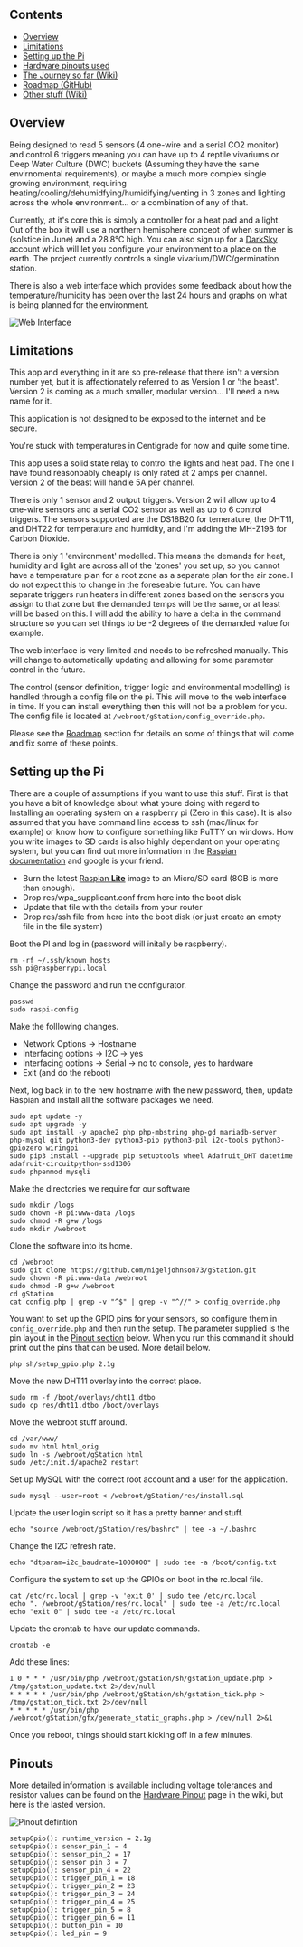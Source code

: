 ## Contents

 * [Overview](#Overview)
 * [Limitations](#Limitations)
 * [Setting up the Pi](#Setting-up-the-Pi)
 * [Hardware pinouts used](#Pinouts)
 * [The Journey so far (Wiki)](https://github.com/nigeljohnson73/gStation/wiki/History)
 * [Roadmap (GitHub)](https://github.com/nigeljohnson73/gStation/projects/1)
 * [Other stuff (Wiki)](https://github.com/nigeljohnson73/gStation/wiki/Useful-resources)

## Overview

Being designed to read 5 sensors (4 one-wire and a serial CO2 monitor) and control 6 triggers meaning you can have up to 4 reptile vivariums or 
Deep Water Culture (DWC) buckets (Assuming they have the same envirnomental requirements), or maybe a much more complex single growing environment, 
requiring heating/cooling/dehumidfying/humidifying/venting in 3 zones and lighting across the whole environment... or a combination of any of that.

Currently, at it's core this is simply a controller for a heat pad and a light. Out of the box it will use a northern hemisphere 
concept of when summer is (solstice in June) and a 28.8°C high. You can also sign up for a [DarkSky](https://darksky.net/dev) account
which will let you configure your environment to a place on the earth. The project currently controls a single vivarium/DWC/germination station.

There is also a web interface which provides some feedback about how the temperature/humidity has been over the last 24 hours and 
graphs on what is being planned for the environment.

![Web Interface](https://drive.google.com/uc?id=1ia2kVIbdg31PMTAgowLUjMeVCiZnPPtH)

## Limitations

This app and everything in it are so pre-release that there isn't a version number yet, but it is affectionately referred to as 
Version 1 or 'the beast'. Version 2 is coming as a much smaller, modular version... I'll need a new name for it.

This application is not designed to be exposed to the internet and be secure.

You're stuck with temperatures in Centigrade for now and quite some time.

This app uses a solid state relay to control the lights and heat pad. The one I have found reasonbably cheaply
is only rated at 2 amps per channel. Version 2 of the beast will handle 5A per channel.

There is only 1 sensor and 2 output triggers. Version 2 will allow up to 4 one-wire sensors and a serial CO2 sensor
as well as up to 6 control triggers. The sensors supported are the DS18B20 for temerature, the DHT11, and DHT22 for temperature and humidity, 
and I'm adding the MH-Z19B for Carbon Dioxide.

There is only 1 'environment' modelled. This means the demands for heat, humidity and light are across all of the 'zones' you set up, so you cannot 
have a temperature plan for a root zone as a separate plan for the air zone. I do not expect this to change in the foreseable future.
You can have separate triggers run heaters in different zones based on the sensors you assign to that zone but the demanded temps 
will be the same, or at least will be based on this. I will add the ability to have a delta in the command structure so you can set things to 
be -2 degrees of the demanded value for example.

The web interface is very limited and needs to be refreshed manually. This will change to automatically updating and 
allowing for some parameter control in the future.

The control (sensor definition, trigger logic and environmental modelling) is handled  through a config file on the pi. This will move 
to the web interface in time. If you can install everything then this will not be a problem for you. The config file is located at 
`/webroot/gStation/config_override.php`.

Please see the [Roadmap](https://github.com/nigeljohnson73/gStation/projects/1) section for details on some of things that will come and fix some of these points.

## Setting up the Pi

There are a couple of assumptions if you want to use this stuff. First is that you have a bit of knowledge about what
youre doing with regard to Installing an operating system on a raspberry pi (Zero in this case). It is also assumed 
that you have command line access to ssh (mac/linux for example) or know how to configure something like PuTTY on 
windows. How you write images to SD cards is also highly dependant on your operating system, but you can find out 
more information in the [Raspian documentation](https://www.raspberrypi.org/documentation/installation/installing-images/README.md) and google is your friend.

 * Burn the latest [Raspian **Lite**](https://www.raspberrypi.org/downloads/raspbian/) image to an Micro/SD card (8GB is more than enough).
 * Drop res/wpa_supplicant.conf from here into the boot disk
 * Update that file with the details from your router
 * Drop res/ssh file from here into the boot disk (or just create an empty file in the file system)

Boot the PI and log in (password will initally be raspberry).

    rm -rf ~/.ssh/known_hosts
    ssh pi@raspberrypi.local

Change the password and run the configurator.

    passwd
    sudo raspi-config

Make the folllowing changes.

 * Network Options -> Hostname
 * Interfacing options -> I2C -> yes
 * Interfacing options -> Serial -> no to console, yes to hardware
 * Exit (and do the reboot)

Next, log back in to the new hostname with the new password, then, update Raspian and install all the software packages we need.

    sudo apt update -y
    sudo apt upgrade -y
    sudo apt install -y apache2 php php-mbstring php-gd mariadb-server php-mysql git python3-dev python3-pip python3-pil i2c-tools python3-gpiozero wiringpi
    sudo pip3 install --upgrade pip setuptools wheel Adafruit_DHT datetime adafruit-circuitpython-ssd1306
    sudo phpenmod mysqli

Make the directories we require for our software

    sudo mkdir /logs
    sudo chown -R pi:www-data /logs
    sudo chmod -R g+w /logs
    sudo mkdir /webroot

Clone the software into its home.

    cd /webroot
    sudo git clone https://github.com/nigeljohnson73/gStation.git
    sudo chown -R pi:www-data /webroot
    sudo chmod -R g+w /webroot
    cd gStation
    cat config.php | grep -v "^$" | grep -v "^//" > config_override.php

You want to set up the GPIO pins for your sensors, so configure them in `config_override.php` and then 
run the setup. The parameter supplied is the pin layout in the [Pinout section](#Pinouts) below. When you 
run this command it should print out the pins that can be used. More detail below.

    php sh/setup_gpio.php 2.1g

Move the new DHT11 overlay into the correct place.

    sudo rm -f /boot/overlays/dht11.dtbo
    sudo cp res/dht11.dtbo /boot/overlays

Move the webroot stuff around.

    cd /var/www/
    sudo mv html html_orig
    sudo ln -s /webroot/gStation html
    sudo /etc/init.d/apache2 restart

Set up MySQL with the correct root account and a user for the application.

    sudo mysql --user=root < /webroot/gStation/res/install.sql

Update the user login script so it has a pretty banner and stuff.

    echo "source /webroot/gStation/res/bashrc" | tee -a ~/.bashrc

Change the I2C refresh rate.

    echo "dtparam=i2c_baudrate=1000000" | sudo tee -a /boot/config.txt

Configure the system to set up the GPIOs on boot in the rc.local file.

    cat /etc/rc.local | grep -v 'exit 0' | sudo tee /etc/rc.local
    echo ". /webroot/gStation/res/rc.local" | sudo tee -a /etc/rc.local
    echo "exit 0" | sudo tee -a /etc/rc.local

Update the crontab to have our update commands.

    crontab -e

Add these lines:

    1 0 * * * /usr/bin/php /webroot/gStation/sh/gstation_update.php > /tmp/gstation_update.txt 2>/dev/null
    * * * * * /usr/bin/php /webroot/gStation/sh/gstation_tick.php > /tmp/gstation_tick.txt 2>/dev/null
    * * * * * /usr/bin/php /webroot/gStation/gfx/generate_static_graphs.php > /dev/null 2>&1

Once you reboot, things should start kicking off in a few minutes.

## Pinouts

More detailed information is available including voltage tolerances and resistor values can be found on the 
[Hardware Pinout](https://github.com/nigeljohnson73/gStation/wiki/Hardware-Pin-outs) page in the wiki, but 
here is the lasted version.

![Pinout defintion](https://drive.google.com/uc?id=12JmH5ScMZp-obORhgVlYbhvnULQuYN1d)

```
setupGpio(): runtime_version = 2.1g
setupGpio(): sensor_pin_1 = 4
setupGpio(): sensor_pin_2 = 17
setupGpio(): sensor_pin_3 = 7
setupGpio(): sensor_pin_4 = 22
setupGpio(): trigger_pin_1 = 18
setupGpio(): trigger_pin_2 = 23
setupGpio(): trigger_pin_3 = 24
setupGpio(): trigger_pin_4 = 25
setupGpio(): trigger_pin_5 = 8
setupGpio(): trigger_pin_6 = 11
setupGpio(): button_pin = 10
setupGpio(): led_pin = 9
```
